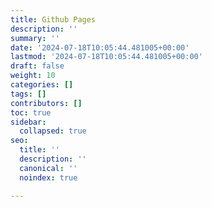 ```yaml
---
title: Github Pages
description: ''
summary: ''
date: '2024-07-18T10:05:44.481005+00:00'
lastmod: '2024-07-18T10:05:44.481005+00:00'
draft: false
weight: 10
categories: []
tags: []
contributors: []
toc: true
sidebar:
  collapsed: true
seo:
  title: ''
  description: ''
  canonical: ''
  noindex: true

---
```

